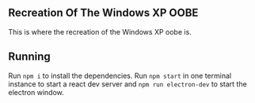 ## Recreation Of The Windows XP OOBE
This is where the recreation of the Windows XP oobe is.

## Running 
Run `npm i` to install the dependencies. Run `npm start` in one terminal instance to start a react dev server and `npm run electron-dev` to start the electron window.